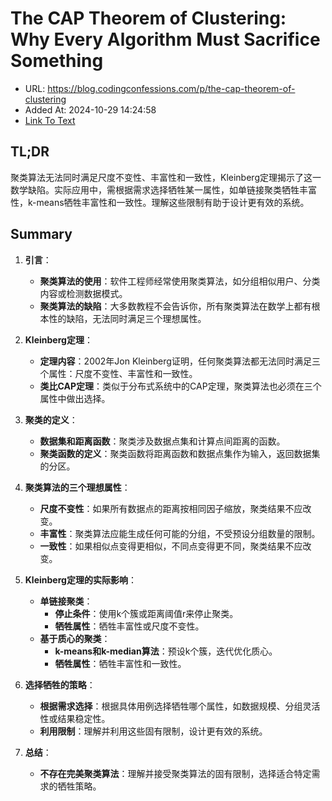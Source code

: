 # The CAP Theorem of Clustering: Why Every Algorithm Must Sacrifice Something
- URL: https://blog.codingconfessions.com/p/the-cap-theorem-of-clustering
- Added At: 2024-10-29 14:24:58
- [Link To Text](2024-10-29-the-cap-theorem-of-clustering-why-every-algorithm-must-sacrifice-something_raw.md)

## TL;DR
聚类算法无法同时满足尺度不变性、丰富性和一致性，Kleinberg定理揭示了这一数学缺陷。实际应用中，需根据需求选择牺牲某一属性，如单链接聚类牺牲丰富性，k-means牺牲丰富性和一致性。理解这些限制有助于设计更有效的系统。

## Summary
1. **引言**：
   - **聚类算法的使用**：软件工程师经常使用聚类算法，如分组相似用户、分类内容或检测数据模式。
   - **聚类算法的缺陷**：大多数教程不会告诉你，所有聚类算法在数学上都有根本性的缺陷，无法同时满足三个理想属性。

2. **Kleinberg定理**：
   - **定理内容**：2002年Jon Kleinberg证明，任何聚类算法都无法同时满足三个属性：尺度不变性、丰富性和一致性。
   - **类比CAP定理**：类似于分布式系统中的CAP定理，聚类算法也必须在三个属性中做出选择。

3. **聚类的定义**：
   - **数据集和距离函数**：聚类涉及数据点集和计算点间距离的函数。
   - **聚类函数的定义**：聚类函数将距离函数和数据点集作为输入，返回数据集的分区。

4. **聚类算法的三个理想属性**：
   - **尺度不变性**：如果所有数据点的距离按相同因子缩放，聚类结果不应改变。
   - **丰富性**：聚类算法应能生成任何可能的分组，不受预设分组数量的限制。
   - **一致性**：如果相似点变得更相似，不同点变得更不同，聚类结果不应改变。

5. **Kleinberg定理的实际影响**：
   - **单链接聚类**：
     - **停止条件**：使用k个簇或距离阈值r来停止聚类。
     - **牺牲属性**：牺牲丰富性或尺度不变性。
   - **基于质心的聚类**：
     - **k-means和k-median算法**：预设k个簇，迭代优化质心。
     - **牺牲属性**：牺牲丰富性和一致性。

6. **选择牺牲的策略**：
   - **根据需求选择**：根据具体用例选择牺牲哪个属性，如数据规模、分组灵活性或结果稳定性。
   - **利用限制**：理解并利用这些固有限制，设计更有效的系统。

7. **总结**：
   - **不存在完美聚类算法**：理解并接受聚类算法的固有限制，选择适合特定需求的牺牲策略。
